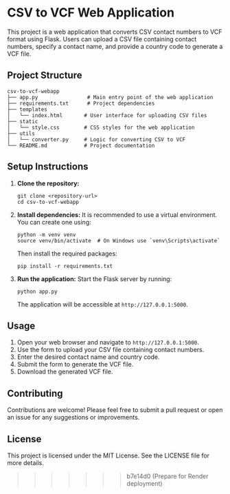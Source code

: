 
# CSV to VCF Web Application

This project is a web application that converts CSV contact numbers to VCF format using Flask. Users can upload a CSV file containing contact numbers, specify a contact name, and provide a country code to generate a VCF file.

## Project Structure

```
csv-to-vcf-webapp
├── app.py                # Main entry point of the web application
├── requirements.txt      # Project dependencies
├── templates
│   └── index.html       # User interface for uploading CSV files
├── static
│   └── style.css        # CSS styles for the web application
├── utils
│   └── converter.py     # Logic for converting CSV to VCF
└── README.md            # Project documentation
```

## Setup Instructions

1. **Clone the repository:**
   ```
   git clone <repository-url>
   cd csv-to-vcf-webapp
   ```

2. **Install dependencies:**
   It is recommended to use a virtual environment. You can create one using:
   ```
   python -m venv venv
   source venv/bin/activate  # On Windows use `venv\Scripts\activate`
   ```
   Then install the required packages:
   ```
   pip install -r requirements.txt
   ```

3. **Run the application:**
   Start the Flask server by running:
   ```
   python app.py
   ```
   The application will be accessible at `http://127.0.0.1:5000`.

## Usage

1. Open your web browser and navigate to `http://127.0.0.1:5000`.
2. Use the form to upload your CSV file containing contact numbers.
3. Enter the desired contact name and country code.
4. Submit the form to generate the VCF file.
5. Download the generated VCF file.

## Contributing

Contributions are welcome! Please feel free to submit a pull request or open an issue for any suggestions or improvements.

## License

This project is licensed under the MIT License. See the LICENSE file for more details.
>>>>>>> b7e14d0 (Prepare for Render deployment)
